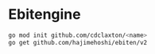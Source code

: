 # Ebitengine

```bash
go mod init github.com/cdclaxton/<name>
go get github.com/hajimehoshi/ebiten/v2
```
